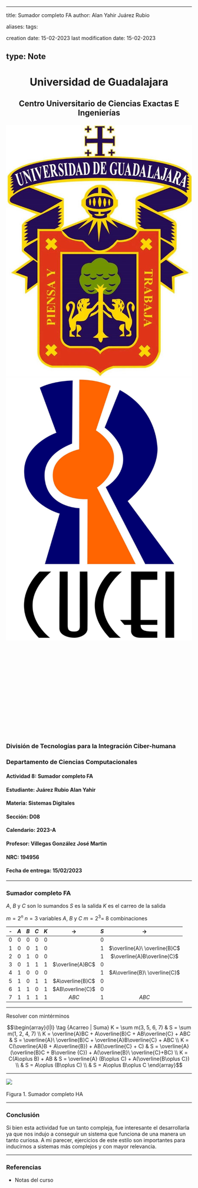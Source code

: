 

---
title: Sumador completo FA
author: Alan Yahir Juárez Rubio

aliases:
tags:

creation date: 15-02-2023
last modification date: 15-02-2023

type: Note
---
# <p align="center">Universidad de Guadalajara

## <p align="center">Centro Universitario de Ciencias Exactas E Ingenierías<br>

![Portada-UDG | left |200](../../../../Attachment/Images/Portada-UDG.jpeg) ![Portada-CUCEI | right | 188](../../../../Attachment/Images/Portada-CUCEI.jpeg)

<br> <br> <br> <br> <br><br> <br><br><br><br><br><br><br><br>

### División de Tecnologías para la Integración Ciber-humana

### Departamento de Ciencias Computacionales

#### Actividad 8: Sumador completo FA

#### Estudiante: Juárez Rubio Alan Yahir

#### Materia: Sistemas Digitales

#### Sección: D08

#### Calendario: 2023-A

#### Profesor: Villegas González José Martin

#### NRC: 194956

#### Fecha de entrega: 15/02/2023
<div style="page-break-after: always;"></div>

---
### Sumador completo FA

$A$, $B$ y $C$ son lo sumandos
$S$  es la salida
$K$ es el carreo de la salida

$m = 2^n$
$n = 3$ variables $A$, $B$ y $C$
$m = 2^3 =$ 8 combinaciones

|  -  | $A$ | $B$ | $C$ | $K$ |      $\to$       | $S$ |             $\to$             |
|:---:|:---:|:---:|:---:|:---:|:----------------:|:---:|:-----------------------------:|
|  0  |  0  |  0  |  0  |  0  |                  |  0  |                               |
|  1  |  0  |  0  |  1  |  0  |                  |  1  | $\overline{A}\ \overline{B}C$ |
|  2  |  0  |  1  |  0  |  0  |                  |  1  |  $\overline{A}B\overline{C}$  |
|  3  |  0  |  1  |  1  |  1  | $\overline{A}BC$ |  0  |                               |
|  4  |  1  |  0  |  0  |  0  |                  |  1  | $A\overline{B}\ \overline{C}$ |
|  5  |  1  |  0  |  1  |  1  | $A\overline{B}C$ |  0  |                               |
|  6  |  1  |  1  |  0  |  1  | $AB\overline{C}$ |  0  |                               |
|  7  |  1  |  1  |  1  |  1  |      $ABC$       |  1  |             $ABC$             |


---
Resolver con mintérminos


$$\begin{array}{l|l} \tag {Acarreo | Suma}
K = \sum m(3, 5, 6, 7)  & S = \sum m(1, 2, 4, 7) \\
K = \overline{A}BC + A\overline{B}C + AB\overline{C} + ABC & S = \overline{A}\ \overline{B}C + \overline{A}B\overline{C} + ABC \\
K = C(\overline{A}B + A\overline{B}) + AB(\overline{C} + C) & S = \overline{A}(\overline{B}C + B\overline {C}) + A(\overline{B}\ \overline{C}+BC) \\
K = C(A\oplus B) + AB & S = \overline{A} (B\oplus C) + A(\overline{B\oplus C}) \\
& S = A\oplus (B\oplus C) \\
& S = A\oplus B\oplus C
\end{array}$$

---
![](8.%20Sumador%20completo/Attachments/8.%20Sumador%20completo%20FA-1.jpeg)

Figura 1. Sumador completo HA

---
### Conclusión

Si bien esta actividad fue un tanto compleja, fue interesante el desarrollarla ya que nos indujo a conseguir un sistema que funciona de una manera un tanto curiosa. A mi parecer, ejercicios de este estilo son importantes para inducirnos a sistemas más complejos y con mayor relevancia.
<div style="page-break-after: always;"></div>

---
### Referencias

- Notas del curso